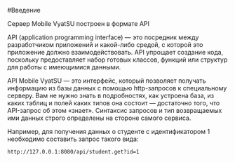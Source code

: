 #Введение

Сервер Mobile VyatSU построен в формате API

API (application programming interface) — это посредник между разработчиком приложений и какой-либо средой, с которой это приложение должно взаимодействовать. API упрощает создание кода, поскольку предоставляет набор готовых классов, функций или структур для работы с имеющимися данными.

API Mobile VyatSU — это интерфейс, который позволяет получать информацию из базы данных с помощью http-запросов к специальному серверу. Вам не нужно знать в подробностях, как устроена база, из каких таблиц и полей каких типов она состоит — достаточно того, что API-запрос об этом «знает». Синтаксис запросов и тип возвращаемых ими данных строго определены на стороне самого сервиса.

Например, для получения данных о студенте с идентификатором 1 необходимо составить запрос такого вида:
```
http://127.0.0.1:8080/api/student.get?id=1
```
